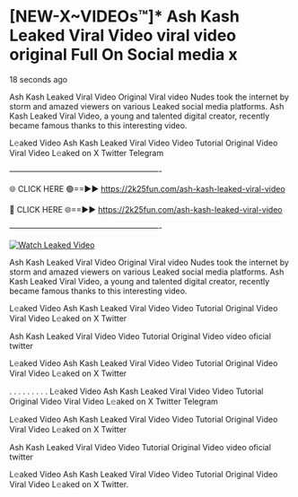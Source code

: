 # [NEW-X~VIDEOs™]* Ash Kash Leaked Viral Video viral video original Full On Social media x

18 seconds ago

Ash Kash Leaked Viral Video Original Viral video Nudes took the internet by storm and amazed viewers on various Leaked social media platforms. Ash Kash Leaked Viral Video, a young and talented digital creator, recently became famous thanks to this interesting video.

L𝚎aked Video Ash Kash Leaked Viral Video Video Tutorial Original Video Viral Video L𝚎aked on X Twitter Telegram

———————————————————-

🌐 CLICK HERE 🟢==►► https://2k25fun.com/ash-kash-leaked-viral-video

🔴 CLICK HERE 🌐==►► https://2k25fun.com/ash-kash-leaked-viral-video

———————————————————-

[![Watch Leaked Video](https://miro.medium.com/v2/resize:fit:828/format:webp/1*cilzJN44JGOrTw9NJCrNHA.gif "Watch Leaked Video")](https://2k25fun.com/ash-kash-leaked-viral-video)

Ash Kash Leaked Viral Video Original Viral video Nudes took the internet by storm and amazed viewers on various Leaked social media platforms. Ash Kash Leaked Viral Video, a young and talented digital creator, recently became famous thanks to this interesting video.

L𝚎aked Video Ash Kash Leaked Viral Video Video Tutorial Original Video Viral Video L𝚎aked on X Twitter

Ash Kash Leaked Viral Video Video Tutorial Original Video video oficial twitter

L𝚎aked Video Ash Kash Leaked Viral Video Video Tutorial Original Video Viral Video L𝚎aked on X Twitter

. . . . . . . . . L𝚎aked Video Ash Kash Leaked Viral Video Video Tutorial Original Video Viral Video L𝚎aked on X Twitter Telegram

L𝚎aked Video Ash Kash Leaked Viral Video Video Tutorial Original Video Viral Video L𝚎aked on X Twitter

Ash Kash Leaked Viral Video Video Tutorial Original Video video oficial twitter

L𝚎aked Video Ash Kash Leaked Viral Video Video Tutorial Original Video Viral Video L𝚎aked on X Twitter.